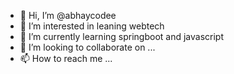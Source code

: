 - 👋 Hi, I’m @abhaycodee
- 👀 I’m interested in leaning webtech
- 🌱 I’m currently learning springboot and javascript
- 💞️ I’m looking to collaborate on ...
- 📫 How to reach me ...

<!---
abhaycodee/abhaycodee is a ✨ special ✨ repository because its `README.md` (this file) appears on your GitHub profile.
You can click the Preview link to take a look at your changes.
--->
